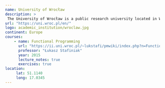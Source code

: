 ```yaml
---
name: University of Wrocław 
description: >
 The University of Wrocław is a public research university located in Wrocław, Poland. 
url: "https://uni.wroc.pl/en/"
logo: academic_institution/wroclaw.jpg
continent: Europe
courses:
    - name: Functional Programming 
      url: "https://ii.uni.wroc.pl/~lukstafi/pmwiki/index.php?n=Functional.Functional"
      professor: "Łukasz Stafiniak"
      year: 2015
      lecture_notes: true
      exercises: true
location:
     lat: 51.1140
     long: 17.0345
---
```

